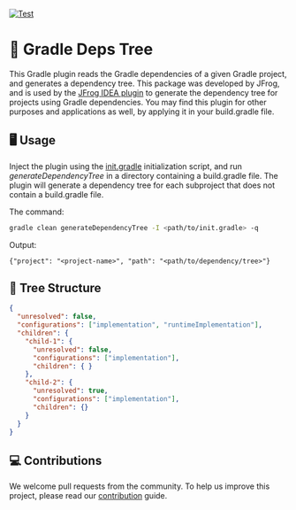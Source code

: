 [![Test](https://github.com/jfrog/gradle-deps-tree/actions/workflows/test.yml/badge.svg?branch=main)](https://github.com/jfrog/gradle-deps-tree/actions/workflows/test.yml)

# 🐘 Gradle Deps Tree

This Gradle plugin reads the Gradle dependencies of a given Gradle project, and generates a dependency tree. This
package was developed by JFrog, and is used by the [JFrog IDEA plugin](https://plugins.jetbrains.com/plugin/9834-jfrog)
to generate the dependency tree for projects using Gradle dependencies. You may find this plugin for other purposes and
applications as well, by applying it in your build.gradle file.

## 🖥️ Usage

Inject the plugin using the [init.gradle](./init.gradle) initialization script, and run *generateDependencyTree* in 
a directory containing a build.gradle file.
The plugin will generate a dependency tree for each subproject that does not contain a build.gradle file.

The command:

```bash
gradle clean generateDependencyTree -I <path/to/init.gradle> -q
```

Output:

```
{"project": "<project-name>", "path": "<path/to/dependency/tree>"}
```

## 🌲 Tree Structure

```json
{
  "unresolved": false,
  "configurations": ["implementation", "runtimeImplementation"],
  "children": {
    "child-1": {
      "unresolved": false,
      "configurations": ["implementation"],
      "children": { }
    },
    "child-2": {
      "unresolved": true,
      "configurations": ["implementation"],
      "children": {}
    }
  }
}
```

## 💻 Contributions

We welcome pull requests from the community. To help us improve this project, please read
our [contribution](./CONTRIBUTING.md#-guidelines) guide.
